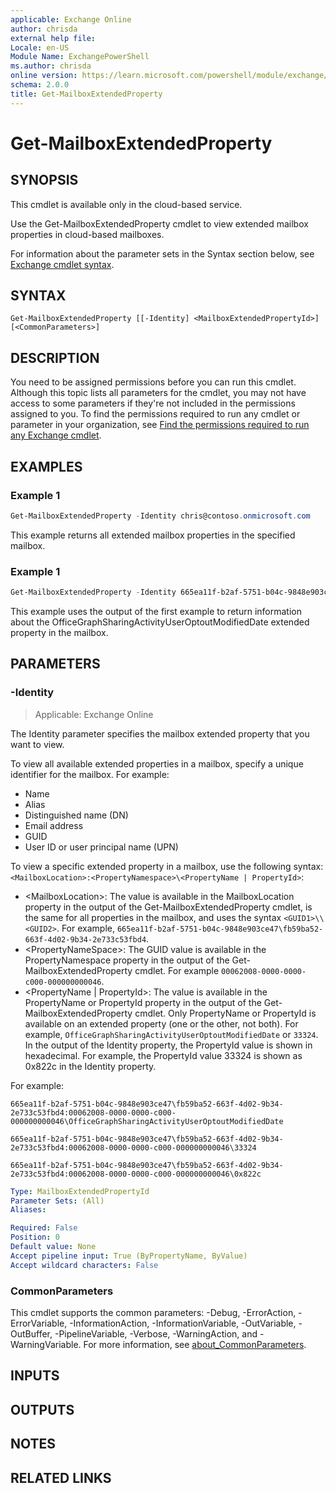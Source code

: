 ```yaml
---
applicable: Exchange Online
author: chrisda
external help file:
Locale: en-US
Module Name: ExchangePowerShell
ms.author: chrisda
online version: https://learn.microsoft.com/powershell/module/exchange/get-mailboxextendedproperty
schema: 2.0.0
title: Get-MailboxExtendedProperty
---
```


# Get-MailboxExtendedProperty

## SYNOPSIS
This cmdlet is available only in the cloud-based service.

Use the Get-MailboxExtendedProperty cmdlet to view extended mailbox properties in cloud-based mailboxes.

For information about the parameter sets in the Syntax section below, see [Exchange cmdlet syntax](https://learn.microsoft.com/powershell/exchange/exchange-cmdlet-syntax).

## SYNTAX

```
Get-MailboxExtendedProperty [[-Identity] <MailboxExtendedPropertyId>] [<CommonParameters>]
```

## DESCRIPTION
You need to be assigned permissions before you can run this cmdlet. Although this topic lists all parameters for the cmdlet, you may not have access to some parameters if they're not included in the permissions assigned to you. To find the permissions required to run any cmdlet or parameter in your organization, see [Find the permissions required to run any Exchange cmdlet](https://learn.microsoft.com/powershell/exchange/find-exchange-cmdlet-permissions).

## EXAMPLES

### Example 1
```powershell
Get-MailboxExtendedProperty -Identity chris@contoso.onmicrosoft.com
```

This example returns all extended mailbox properties in the specified mailbox.

### Example 1
```powershell
Get-MailboxExtendedProperty -Identity 665ea11f-b2af-5751-b04c-9848e903ce47\fb59ba52-663f-4d02-9b34-2e733c53fbd4:00062008-0000-0000-c000-000000000046\OfficeGraphSharingActivityUserOptoutModifiedDate
```

This example uses the output of the first example to return information about the OfficeGraphSharingActivityUserOptoutModifiedDate extended property in the mailbox.

## PARAMETERS

### -Identity

> Applicable: Exchange Online

The Identity parameter specifies the mailbox extended property that you want to view.

To view all available extended properties in a mailbox, specify a unique identifier for the mailbox. For example:

- Name
- Alias
- Distinguished name (DN)
- Email address
- GUID
- User ID or user principal name (UPN)

To view a specific extended property in a mailbox, use the following syntax: `<MailboxLocation>:<PropertyNamespace>\<PropertyName | PropertyId>`:

- \<MailboxLocation\>: The value is available in the MailboxLocation property in the output of the Get-MailboxExtendedProperty cmdlet, is the same for all properties in the mailbox, and uses the syntax `<GUID1>\\<GUID2>`. For example, `665ea11f-b2af-5751-b04c-9848e903ce47\fb59ba52-663f-4d02-9b34-2e733c53fbd4`.
- \<PropertyNameSpace\>: The GUID value is available in the PropertyNamespace property in the output of the Get-MailboxExtendedProperty cmdlet. For example `00062008-0000-0000-c000-000000000046`.
- \<PropertyName \| PropertyId\>: The value is available in the PropertyName or PropertyId property in the output of the Get-MailboxExtendedProperty cmdlet. Only PropertyName or PropertyId is available on an extended property (one or the other, not both). For example, `OfficeGraphSharingActivityUserOptoutModifiedDate` or `33324`. In the output of the Identity property, the PropertyId value is shown in hexadecimal. For example, the PropertyId value 33324 is shown as 0x822c in the Identity property.

For example:

`665ea11f-b2af-5751-b04c-9848e903ce47\fb59ba52-663f-4d02-9b34-2e733c53fbd4:00062008-0000-0000-c000-000000000046\OfficeGraphSharingActivityUserOptoutModifiedDate`

`665ea11f-b2af-5751-b04c-9848e903ce47\fb59ba52-663f-4d02-9b34-2e733c53fbd4:00062008-0000-0000-c000-000000000046\33324`

`665ea11f-b2af-5751-b04c-9848e903ce47\fb59ba52-663f-4d02-9b34-2e733c53fbd4:00062008-0000-0000-c000-000000000046\0x822c`

```yaml
Type: MailboxExtendedPropertyId
Parameter Sets: (All)
Aliases:

Required: False
Position: 0
Default value: None
Accept pipeline input: True (ByPropertyName, ByValue)
Accept wildcard characters: False
```

### CommonParameters
This cmdlet supports the common parameters: -Debug, -ErrorAction, -ErrorVariable, -InformationAction, -InformationVariable, -OutVariable, -OutBuffer, -PipelineVariable, -Verbose, -WarningAction, and -WarningVariable. For more information, see [about_CommonParameters](https://go.microsoft.com/fwlink/p/?LinkID=113216).

## INPUTS

## OUTPUTS

## NOTES

## RELATED LINKS
